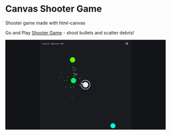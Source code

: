 # Canvas Shooter Game

Shooter game made with html-canvas

Go and Play [Shooter Game](https://gopalloharnew.github.io/shooter-game) -
shoot bullets and scatter debris!

![](./example-images/capture-1.png)
